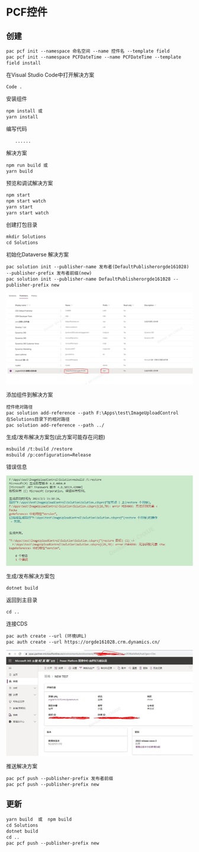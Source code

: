 # PCF控件

## 创建

```text
pac pcf init --namespace 命名空间 --name 控件名 --template field
pac pcf init --namespace PCFDateTime --name PCFDateTime --template field install
```

在Visual Studio Code中打开解决方案

```text
Code .
```

安装组件

```text
npm install 或
yarn install
```

编写代码

```text
　　......
```

解决方案

```text
npm run build 或
yarn build
```

预览和调试解决方案

```text
npm start
npm start watch
yarn start
yarn start watch
```

创建打包目录

```text
mkdir Solutions
cd Solutions
```

初始化Dataverse 解决方案

```text
pac solution init --publisher-name 发布者(DefaultPublisherorgde161028) --publisher-prefix 发布者前缀(new)
pac solution init --publisher-name DefaultPublisherorgde161028 --publisher-prefix new
```



![](../images/3.jpg)

添加组件到解决方案

```text
控件绝对路径
pac solution add-reference --path F:\Apps\test\ImageUploadControl
在Solutions目录下的相对路径
pac solution add-reference --path ../
```

生成/发布解决方案包(此方案可能存在问题)

```text
msbuild /t:build /restore
msbuild /p:configuration=Release
```



错误信息

![](../images/1.jpg)

生成/发布解决方案包

```text
dotnet build
```

返回到主目录

```text
cd ..
```

连接CDS

```text
pac auth create --url (环境URL)
pac auth create --url https://orgde161028.crm.dynamics.cn/
```



![](../images/2.jpg)



推送解决方案

```text
pac pcf push --publisher-prefix 发布者前缀
pac pcf push --publisher-prefix new
```



## 更新

```text
yarn build  或  npm build
cd Solutions
dotnet build
cd ..
pac pcf push --publisher-prefix new
```

